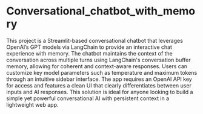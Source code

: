 # Conversational_chatbot_with_memory

This project is a Streamlit-based conversational chatbot that leverages OpenAI’s GPT models via LangChain to provide an interactive chat experience with memory. The chatbot maintains the context of the conversation across multiple turns using LangChain's conversation buffer memory, allowing for coherent and context-aware responses. Users can customize key model parameters such as temperature and maximum tokens through an intuitive sidebar interface. The app requires an OpenAI API key for access and features a clean UI that clearly differentiates between user inputs and AI responses. This solution is ideal for anyone looking to build a simple yet powerful conversational AI with persistent context in a lightweight web app.







